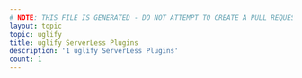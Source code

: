 ```yaml
---
# NOTE: THIS FILE IS GENERATED - DO NOT ATTEMPT TO CREATE A PULL REQUEST TO UPDATE THE DATA. 
layout: topic
topic: uglify
title: uglify ServerLess Plugins
description: '1 uglify ServerLess Plugins'
count: 1
---
```

